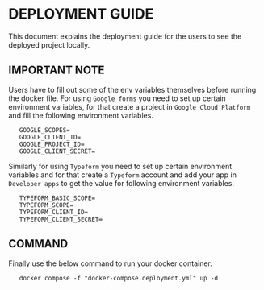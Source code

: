 # DEPLOYMENT GUIDE

This document explains the deployment guide for the users to see the deployed project locally.

## IMPORTANT NOTE 

Users have to fill out some of the env variables themselves before running the docker file.
For using `Google forms` you need to set up certain environment variables, for that create a project in `Google Cloud Platform` and fill the following environment variables.

```
   GOOGLE_SCOPES=
   GOOGLE_CLIENT_ID=
   GOOGLE_PROJECT_ID=
   GOOGLE_CLIENT_SECRET=
```

Similarly for using `Typeform` you need to set up certain environment variables and for that create a `Typeform` account and add your app in `Developer apps` to get the value for following environment variables.

```
   TYPEFORM_BASIC_SCOPE=
   TYPEFORM_SCOPE=
   TYPEFORM_CLIENT_ID=
   TYPEFORM_CLIENT_SECRET=
```

## COMMAND

 Finally use the below command to run your docker container.

 ```
    docker compose -f "docker-compose.deployment.yml" up -d
 ```